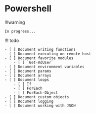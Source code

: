 # Powershell

!!!warning

    In progress...

!!! todo

    - [ ] Document writing functions
    - [ ] Document executing on remote host
    - [ ] Document favorite modules
        - [ ] `Get-AdUser`
    - [ ] Document environment variables
    - [ ] Document params
    - [ ] Document arrays
    - [ ] Document loops
        - [ ] If
        - [ ] ForEach
        - [ ] ForEach-Object
    - [ ] Document custom objects
    - [ ] Document logging
    - [ ] Document working with JSON

